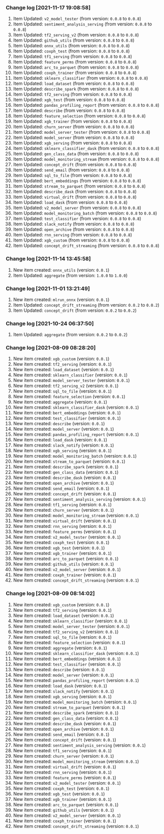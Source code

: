 ### Change log [2021-11-17 19:08:58]
1. Item Updated: `v2_model_tester` (from version: `0.0.8` to `0.0.8`)
2. Item Updated: `sentiment_analysis_serving` (from version: `0.0.8` to `0.0.8`)
3. Item Updated: `tf2_serving_v2` (from version: `0.0.8` to `0.0.8`)
4. Item Updated: `github_utils` (from version: `0.0.8` to `0.0.8`)
5. Item Updated: `onnx_utils` (from version: `0.0.8` to `0.0.8`)
6. Item Updated: `coxph_test` (from version: `0.0.8` to `0.0.8`)
7. Item Updated: `tf1_serving` (from version: `0.0.8` to `0.0.8`)
8. Item Updated: `feature_perms` (from version: `0.0.8` to `0.0.8`)
9. Item Updated: `arc_to_parquet` (from version: `0.0.8` to `0.0.8`)
10. Item Updated: `coxph_trainer` (from version: `0.0.8` to `0.0.8`)
11. Item Updated: `sklearn_classifier` (from version: `0.0.8` to `0.0.8`)
12. Item Updated: `load_dataset` (from version: `0.0.8` to `0.0.8`)
13. Item Updated: `describe_spark` (from version: `0.0.8` to `0.0.8`)
14. Item Updated: `tf2_serving` (from version: `0.0.8` to `0.0.8`)
15. Item Updated: `xgb_test` (from version: `0.0.8` to `0.0.8`)
16. Item Updated: `pandas_profiling_report` (from version: `0.0.8` to `0.0.8`)
17. Item Updated: `describe` (from version: `0.0.8` to `0.0.8`)
18. Item Updated: `feature_selection` (from version: `0.0.8` to `0.0.8`)
19. Item Updated: `xgb_trainer` (from version: `0.0.8` to `0.0.8`)
20. Item Updated: `churn_server` (from version: `0.0.8` to `0.0.8`)
21. Item Updated: `model_server_tester` (from version: `0.0.8` to `0.0.8`)
22. Item Updated: `model_server` (from version: `0.0.8` to `0.0.8`)
23. Item Updated: `xgb_serving` (from version: `0.0.8` to `0.0.8`)
24. Item Updated: `sklearn_classifier_dask` (from version: `0.0.8` to `0.0.8`)
25. Item Updated: `gen_class_data` (from version: `0.0.8` to `0.0.8`)
26. Item Updated: `model_monitoring_stream` (from version: `0.0.8` to `0.0.8`)
27. Item Updated: `concept_drift` (from version: `0.0.8` to `0.0.8`)
28. Item Updated: `send_email` (from version: `0.0.8` to `0.0.8`)
29. Item Updated: `sql_to_file` (from version: `0.0.8` to `0.0.8`)
30. Item Updated: `bert_embeddings` (from version: `0.0.8` to `0.0.8`)
31. Item Updated: `stream_to_parquet` (from version: `0.0.8` to `0.0.8`)
32. Item Updated: `describe_dask` (from version: `0.0.8` to `0.0.8`)
33. Item Updated: `virtual_drift` (from version: `0.0.8` to `0.0.8`)
34. Item Updated: `load_dask` (from version: `0.0.8` to `0.0.8`)
35. Item Updated: `v2_model_server` (from version: `0.0.8` to `0.0.8`)
36. Item Updated: `model_monitoring_batch` (from version: `0.0.8` to `0.0.8`)
37. Item Updated: `test_classifier` (from version: `0.0.8` to `0.0.8`)
38. Item Updated: `slack_notify` (from version: `0.0.8` to `0.0.8`)
39. Item Updated: `open_archive` (from version: `0.0.8` to `0.0.8`)
40. Item Updated: `rnn_serving` (from version: `0.0.8` to `0.0.8`)
41. Item Updated: `xgb_custom` (from version: `0.0.8` to `0.0.8`)
42. Item Updated: `concept_drift_streaming` (from version: `0.0.8` to `0.0.8`)

### Change log [2021-11-14 13:45:58]
1. New item created: `onnx_utils` (version: `0.0.1`)
2. Item Updated: `aggregate` (from version: `1.0.0` to `1.0.0`)

### Change log [2021-11-01 13:21:49]
1. New item created: `mlrun_onnx` (version: `0.0.1`)
2. Item Updated: `concept_drift_streaming` (from version: `0.0.2` to `0.0.2`)
3. Item Updated: `concept_drift` (from version: `0.0.2` to `0.0.2`)

### Change log [2021-10-24 06:37:50]
1. Item Updated: `aggregate` (from version: `0.0.2` to `0.0.2`)

### Change log [2021-08-09 08:28:20]
1. New item created: `xgb_custom` (version: `0.0.1`)
2. New item created: `tf2_serving` (version: `0.0.1`)
3. New item created: `load_dataset` (version: `0.0.1`)
4. New item created: `sklearn_classifier` (version: `0.0.1`)
5. New item created: `model_server_tester` (version: `0.0.1`)
6. New item created: `tf2_serving_v2` (version: `0.0.1`)
7. New item created: `sql_to_file` (version: `0.0.1`)
8. New item created: `feature_selection` (version: `0.0.1`)
9. New item created: `aggregate` (version: `0.0.1`)
10. New item created: `sklearn_classifier_dask` (version: `0.0.1`)
11. New item created: `bert_embeddings` (version: `0.0.1`)
12. New item created: `test_classifier` (version: `0.0.1`)
13. New item created: `describe` (version: `0.0.1`)
14. New item created: `model_server` (version: `0.0.1`)
15. New item created: `pandas_profiling_report` (version: `0.0.1`)
16. New item created: `load_dask` (version: `0.0.1`)
17. New item created: `slack_notify` (version: `0.0.1`)
18. New item created: `xgb_serving` (version: `0.0.1`)
19. New item created: `model_monitoring_batch` (version: `0.0.1`)
20. New item created: `stream_to_parquet` (version: `0.0.1`)
21. New item created: `describe_spark` (version: `0.0.1`)
22. New item created: `gen_class_data` (version: `0.0.1`)
23. New item created: `describe_dask` (version: `0.0.1`)
24. New item created: `open_archive` (version: `0.0.1`)
25. New item created: `send_email` (version: `0.0.1`)
26. New item created: `concept_drift` (version: `0.0.1`)
27. New item created: `sentiment_analysis_serving` (version: `0.0.1`)
28. New item created: `tf1_serving` (version: `0.0.1`)
29. New item created: `churn_server` (version: `0.0.1`)
30. New item created: `model_monitoring_stream` (version: `0.0.1`)
31. New item created: `virtual_drift` (version: `0.0.1`)
32. New item created: `rnn_serving` (version: `0.0.1`)
33. New item created: `feature_perms` (version: `0.0.1`)
34. New item created: `v2_model_tester` (version: `0.0.1`)
35. New item created: `coxph_test` (version: `0.0.1`)
36. New item created: `xgb_test` (version: `0.0.1`)
37. New item created: `xgb_trainer` (version: `0.0.1`)
38. New item created: `arc_to_parquet` (version: `0.0.1`)
39. New item created: `github_utils` (version: `0.0.1`)
40. New item created: `v2_model_server` (version: `0.0.1`)
41. New item created: `coxph_trainer` (version: `0.0.1`)
42. New item created: `concept_drift_streaming` (version: `0.0.1`)

### Change log [2021-08-09 08:14:02]
1. New item created: `xgb_custom` (version: `0.0.1`)
2. New item created: `tf2_serving` (version: `0.0.1`)
3. New item created: `load_dataset` (version: `0.0.1`)
4. New item created: `sklearn_classifier` (version: `0.0.1`)
5. New item created: `model_server_tester` (version: `0.0.1`)
6. New item created: `tf2_serving_v2` (version: `0.0.1`)
7. New item created: `sql_to_file` (version: `0.0.1`)
8. New item created: `feature_selection` (version: `0.0.1`)
9. New item created: `aggregate` (version: `0.0.1`)
10. New item created: `sklearn_classifier_dask` (version: `0.0.1`)
11. New item created: `bert_embeddings` (version: `0.0.1`)
12. New item created: `test_classifier` (version: `0.0.1`)
13. New item created: `describe` (version: `0.0.1`)
14. New item created: `model_server` (version: `0.0.1`)
15. New item created: `pandas_profiling_report` (version: `0.0.1`)
16. New item created: `load_dask` (version: `0.0.1`)
17. New item created: `slack_notify` (version: `0.0.1`)
18. New item created: `xgb_serving` (version: `0.0.1`)
19. New item created: `model_monitoring_batch` (version: `0.0.1`)
20. New item created: `stream_to_parquet` (version: `0.0.1`)
21. New item created: `describe_spark` (version: `0.0.1`)
22. New item created: `gen_class_data` (version: `0.0.1`)
23. New item created: `describe_dask` (version: `0.0.1`)
24. New item created: `open_archive` (version: `0.0.1`)
25. New item created: `send_email` (version: `0.0.1`)
26. New item created: `concept_drift` (version: `0.0.1`)
27. New item created: `sentiment_analysis_serving` (version: `0.0.1`)
28. New item created: `tf1_serving` (version: `0.0.1`)
29. New item created: `churn_server` (version: `0.0.1`)
30. New item created: `model_monitoring_stream` (version: `0.0.1`)
31. New item created: `virtual_drift` (version: `0.0.1`)
32. New item created: `rnn_serving` (version: `0.0.1`)
33. New item created: `feature_perms` (version: `0.0.1`)
34. New item created: `v2_model_tester` (version: `0.0.1`)
35. New item created: `coxph_test` (version: `0.0.1`)
36. New item created: `xgb_test` (version: `0.0.1`)
37. New item created: `xgb_trainer` (version: `0.0.1`)
38. New item created: `arc_to_parquet` (version: `0.0.1`)
39. New item created: `github_utils` (version: `0.0.1`)
40. New item created: `v2_model_server` (version: `0.0.1`)
41. New item created: `coxph_trainer` (version: `0.0.1`)
42. New item created: `concept_drift_streaming` (version: `0.0.1`)

